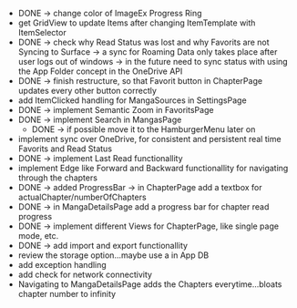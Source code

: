 ﻿- DONE -> change color of ImageEx Progress Ring
- get GridView to update Items after changing ItemTemplate with ItemSelector
- DONE -> check why Read Status was lost and why Favorits are not Syncing to Surface -> a sync for Roaming Data only takes place after user logs out of windows -> in the future need to sync status with using the App Folder concept in the OneDrive API
- DONE -> finish restructure, so that Favorit button in ChapterPage updates every other button correctly
- add ItemClicked handling for MangaSources in SettingsPage
- DONE -> implement Semantic Zoom in FavoritsPage
- DONE -> implement Search in MangasPage
  - DONE -> if possible move it to the HamburgerMenu later on
- implement sync over OneDrive, for consistent and persistent real time Favorits and Read Status
- DONE -> implement Last Read functionallity
- implement Edge like Forward and Backward functionallity for navigating through the chapters
- DONE -> added ProgressBar -> in ChapterPage add a textbox for actualChapter/numberOfChapters
- DONE -> in MangaDetailsPage add a progress bar for chapter read progress
- DONE -> implement different Views for ChapterPage, like single page mode, etc.
- DONE -> add import and export functionallity
- review the storage option...maybe use a in App DB
- add exception handling
- add check for network connectivity
- Navigating to MangaDetailsPage adds the Chapters everytime...bloats chapter number to infinity